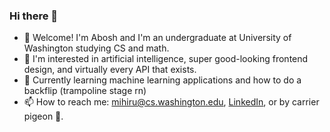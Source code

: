 ### Hi there 👋

* 🥳 Welcome! I'm Abosh and I'm an undergraduate at University of Washington studying CS and math.
* 🤔 I'm interested in artificial intelligence, super good-looking frontend design, and virtually every API that exists.
* 🌱 Currently learning machine learning applications and how to do a backflip (trampoline stage rn)
* 📫 How to reach me: mihiru@cs.washington.edu, [LinkedIn](https://www.linkedin.com/in/yayabosh/), or by carrier pigeon 🐓.
<!--
**yayabosh/yayabosh** is a ✨ _special_ ✨ repository because its `README.md` (this file) appears on your GitHub profile.

Here are some ideas to get you started:

- 🔭 I’m currently working on ...
- 🌱 I’m currently learning ...
- 👯 I’m looking to collaborate on ...
- 🤔 I’m looking for help with ...
- 💬 Ask me about ...
- 📫 How to reach me: ...
- 😄 Pronouns: ...
- ⚡ Fun fact: ...
-->
